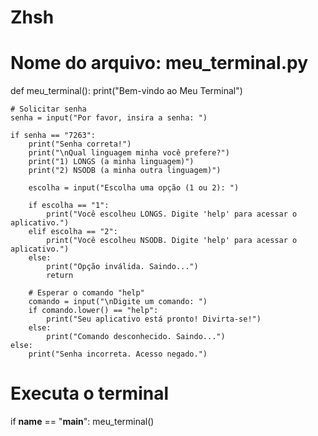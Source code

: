 # Zhsh
# Nome do arquivo: meu_terminal.py

def meu_terminal():
    print("Bem-vindo ao Meu Terminal")
    
    # Solicitar senha
    senha = input("Por favor, insira a senha: ")
    
    if senha == "7263":
        print("Senha correta!")
        print("\nQual linguagem minha você prefere?")
        print("1) LONGS (a minha linguagem)")
        print("2) NSODB (a minha outra linguagem)")
        
        escolha = input("Escolha uma opção (1 ou 2): ")
        
        if escolha == "1":
            print("Você escolheu LONGS. Digite 'help' para acessar o aplicativo.")
        elif escolha == "2":
            print("Você escolheu NSODB. Digite 'help' para acessar o aplicativo.")
        else:
            print("Opção inválida. Saindo...")
            return
        
        # Esperar o comando "help"
        comando = input("\nDigite um comando: ")
        if comando.lower() == "help":
            print("Seu aplicativo está pronto! Divirta-se!")
        else:
            print("Comando desconhecido. Saindo...")
    else:
        print("Senha incorreta. Acesso negado.")

# Executa o terminal
if __name__ == "__main__":
    meu_terminal()
